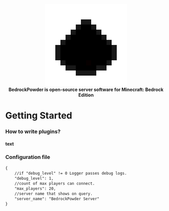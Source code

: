 <p align="center">
    <picture>
        <img src="icon.png" loading="eager" alt=""/>
    </picture>
    <br>
    <b>BedrockPowder is open-source server software for Minecraft: Bedrock Edition</b>
</p>
<h1>Getting Started</h1>
<h3>How to write plugins?</h3>
    <h4>text</h4>
<h3>Configuration file</h3>
<pre>
<code>{
    //if "debug_level" != 0 Logger passes debug logs.  
    "debug_level": 1,
    //count of max players can connect.
    "max_players": 20,
    //server name that shows on query.
    "server_name": "BedrockPowder Server"
}</code>
</pre>